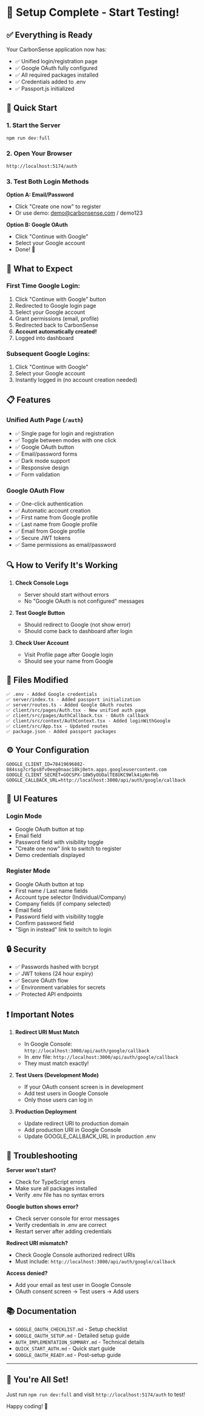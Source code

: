 # 🎉 Setup Complete - Start Testing!

## ✅ Everything is Ready

Your CarbonSense application now has:
- ✅ Unified login/registration page
- ✅ Google OAuth fully configured
- ✅ All required packages installed
- ✅ Credentials added to .env
- ✅ Passport.js initialized

## 🚀 Quick Start

### 1. Start the Server
```powershell
npm run dev:full
```

### 2. Open Your Browser
```
http://localhost:5174/auth
```

### 3. Test Both Login Methods

**Option A: Email/Password**
- Click "Create one now" to register
- Or use demo: demo@carbonsense.com / demo123

**Option B: Google OAuth**
- Click "Continue with Google"
- Select your Google account
- Done! 🎊

## 🎯 What to Expect

### First Time Google Login:
1. Click "Continue with Google" button
2. Redirected to Google login page
3. Select your Google account
4. Grant permissions (email, profile)
5. Redirected back to CarbonSense
6. **Account automatically created!**
7. Logged into dashboard

### Subsequent Google Logins:
1. Click "Continue with Google"
2. Select your Google account
3. Instantly logged in (no account creation needed)

## 📋 Features

### Unified Auth Page (`/auth`)
- ✅ Single page for login and registration
- ✅ Toggle between modes with one click
- ✅ Google OAuth button
- ✅ Email/password forms
- ✅ Dark mode support
- ✅ Responsive design
- ✅ Form validation

### Google OAuth Flow
- ✅ One-click authentication
- ✅ Automatic account creation
- ✅ First name from Google profile
- ✅ Last name from Google profile
- ✅ Email from Google profile
- ✅ Secure JWT tokens
- ✅ Same permissions as email/password

## 🔍 How to Verify It's Working

1. **Check Console Logs**
   - Server should start without errors
   - No "Google OAuth is not configured" messages

2. **Test Google Button**
   - Should redirect to Google (not show error)
   - Should come back to dashboard after login

3. **Check User Account**
   - Visit Profile page after Google login
   - Should see your name from Google

## 📝 Files Modified

```
✅ .env - Added Google credentials
✅ server/index.ts - Added passport initialization
✅ server/routes.ts - Added Google OAuth routes
✅ client/src/pages/Auth.tsx - New unified auth page
✅ client/src/pages/AuthCallback.tsx - OAuth callback
✅ client/src/context/AuthContext.tsx - Added loginWithGoogle
✅ client/src/App.tsx - Updated routes
✅ package.json - Added passport packages
```

## ⚙️ Your Configuration

```env
GOOGLE_CLIENT_ID=78419696882-884ssg7cr5ps8fv0eeg0naac18kj0etn.apps.googleusercontent.com
GOOGLE_CLIENT_SECRET=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
GOOGLE_CALLBACK_URL=http://localhost:3000/api/auth/google/callback
```

## 🎨 UI Features

### Login Mode
- Google OAuth button at top
- Email field
- Password field with visibility toggle
- "Create one now" link to switch to register
- Demo credentials displayed

### Register Mode
- Google OAuth button at top
- First name / Last name fields
- Account type selector (Individual/Company)
- Company fields (if company selected)
- Email field
- Password field with visibility toggle
- Confirm password field
- "Sign in instead" link to switch to login

## 🔒 Security

- ✅ Passwords hashed with bcrypt
- ✅ JWT tokens (24 hour expiry)
- ✅ Secure OAuth flow
- ✅ Environment variables for secrets
- ✅ Protected API endpoints

## ❗ Important Notes

1. **Redirect URI Must Match**
   - In Google Console: `http://localhost:3000/api/auth/google/callback`
   - In .env file: `http://localhost:3000/api/auth/google/callback`
   - They must match exactly!

2. **Test Users (Development Mode)**
   - If your OAuth consent screen is in development
   - Add test users in Google Console
   - Only those users can log in

3. **Production Deployment**
   - Update redirect URI to production domain
   - Add production URI in Google Console
   - Update GOOGLE_CALLBACK_URL in production .env

## 🐛 Troubleshooting

**Server won't start?**
- Check for TypeScript errors
- Make sure all packages installed
- Verify .env file has no syntax errors

**Google button shows error?**
- Check server console for error messages
- Verify credentials in .env are correct
- Restart server after adding credentials

**Redirect URI mismatch?**
- Check Google Console authorized redirect URIs
- Must include: `http://localhost:3000/api/auth/google/callback`

**Access denied?**
- Add your email as test user in Google Console
- OAuth consent screen → Test users → Add users

## 📚 Documentation

- `GOOGLE_OAUTH_CHECKLIST.md` - Setup checklist
- `GOOGLE_OAUTH_SETUP.md` - Detailed setup guide  
- `AUTH_IMPLEMENTATION_SUMMARY.md` - Technical details
- `QUICK_START_AUTH.md` - Quick start guide
- `GOOGLE_OAUTH_READY.md` - Post-setup guide

---

## 🎊 You're All Set!

Just run `npm run dev:full` and visit `http://localhost:5174/auth` to test!

Happy coding! 🚀
